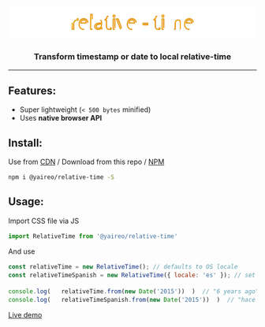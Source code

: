 <p align="center">
  <a href="https://jsbin.com/vokawun/edit?html,js,console">
    <img  src="readme-header.svg"/ >
  </a>
</p>
<h3 align="center">Transform timestamp or date to local relative-time</h3>

---

## Features:

* Super lightweight (`< 500 bytes` minified)
* Uses **native browser API**

## Install:

Use from [CDN](https://unpkg.com/@yaireo/relative-time) / Download from this repo / [NPM](https://www.npmjs.com/package/@yaireo/relative-time)

```bash
npm i @yaireo/relative-time -S
```

## Usage:

Import CSS file via JS

```js
import RelativeTime from '@yaireo/relative-time'
```

And use

```js
const relativeTime = new RelativeTime(); // defaults to OS locale
const relativeTimeSpanish = new RelativeTime({ locale: 'es' }); // set locale to Spanish

console.log(   relativeTime.from(new Date('2015'))  )  // "6 years ago"
console.log(   relativeTimeSpanish.from(new Date('2015'))  )  // "hace 6 años"
```

[Live demo](https://jsbin.com/vokawun/edit?html,js,console)
